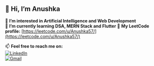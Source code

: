## 👋 Hi, I’m Anushka

👀 **I’m interested in Artificial Intelligence and Web Development**  
🌱 **I’m currently learning DSA, MERN Stack and Flutter**
🔭 **My LeetCode profile:** [https://leetcode.com/u/Anushka57/](https://leetcode.com/u/Anushka57/)

📫 **Feel free to reach me on:**  
[![LinkedIn](https://img.shields.io/badge/LinkedIn-Anushka-blue?style=flat&logo=linkedin)](https://www.linkedin.com/in/anushka5/)  
[![Gmail](https://img.shields.io/badge/Gmail-guptaanushka024@gmail.com-red?style=flat&logo=gmail)](mailto:guptaanushka024@gmail.com)




<!--
**Anushkatech5/Anushkatech5** is a ✨ _special_ ✨ repository because its `README.md` (this file) appears on your GitHub profile.

Here are some ideas to get you started:

- 🔭 I’m currently working on ...
- 🌱 I’m currently learning ...
- 👯 I’m looking to collaborate on ...
- 🤔 I’m looking for help with ...
- 💬 Ask me about ...
- 📫 How to reach me: ...
- 😄 Pronouns: ...
- ⚡ Fun fact: ...
-->
